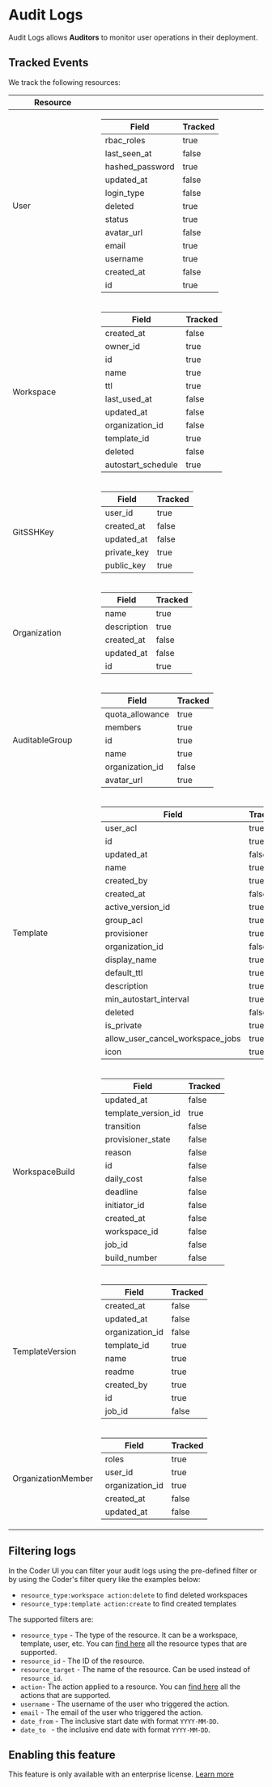 # Audit Logs

Audit Logs allows **Auditors** to monitor user operations in
their deployment.

## Tracked Events

We track the following resources:

<!-- Code generated by 'make docs/admin/audit-logs.md'. DO NOT EDIT -->

| <b>Resource<b>     |                                                                                                                                                                                                                                                                                                                                                                                                                                                                                                                                                                                                                                                                                                                                                                                                                                                                                     |
| ------------------ | ----------------------------------------------------------------------------------------------------------------------------------------------------------------------------------------------------------------------------------------------------------------------------------------------------------------------------------------------------------------------------------------------------------------------------------------------------------------------------------------------------------------------------------------------------------------------------------------------------------------------------------------------------------------------------------------------------------------------------------------------------------------------------------------------------------------------------------------------------------------------------------- |
| User               | <table><thead><tr><th>Field</th><th>Tracked</th></tr></thead><tbody><tr><td>rbac_roles</td><td>true</td></tr><tr><td>last_seen_at</td><td>false</td></tr><tr><td>hashed_password</td><td>true</td></tr><tr><td>updated_at</td><td>false</td></tr><tr><td>login_type</td><td>false</td></tr><tr><td>deleted</td><td>true</td></tr><tr><td>status</td><td>true</td></tr><tr><td>avatar_url</td><td>false</td></tr><tr><td>email</td><td>true</td></tr><tr><td>username</td><td>true</td></tr><tr><td>created_at</td><td>false</td></tr><tr><td>id</td><td>true</td></tr></tbody></table>                                                                                                                                                                                                                                                                                              |
| Workspace          | <table><thead><tr><th>Field</th><th>Tracked</th></tr></thead><tbody><tr><td>created_at</td><td>false</td></tr><tr><td>owner_id</td><td>true</td></tr><tr><td>id</td><td>true</td></tr><tr><td>name</td><td>true</td></tr><tr><td>ttl</td><td>true</td></tr><tr><td>last_used_at</td><td>false</td></tr><tr><td>updated_at</td><td>false</td></tr><tr><td>organization_id</td><td>false</td></tr><tr><td>template_id</td><td>true</td></tr><tr><td>deleted</td><td>false</td></tr><tr><td>autostart_schedule</td><td>true</td></tr></tbody></table>                                                                                                                                                                                                                                                                                                                                  |
| GitSSHKey          | <table><thead><tr><th>Field</th><th>Tracked</th></tr></thead><tbody><tr><td>user_id</td><td>true</td></tr><tr><td>created_at</td><td>false</td></tr><tr><td>updated_at</td><td>false</td></tr><tr><td>private_key</td><td>true</td></tr><tr><td>public_key</td><td>true</td></tr></tbody></table>                                                                                                                                                                                                                                                                                                                                                                                                                                                                                                                                                                                   |
| Organization       | <table><thead><tr><th>Field</th><th>Tracked</th></tr></thead><tbody><tr><td>name</td><td>true</td></tr><tr><td>description</td><td>true</td></tr><tr><td>created_at</td><td>false</td></tr><tr><td>updated_at</td><td>false</td></tr><tr><td>id</td><td>true</td></tr></tbody></table>                                                                                                                                                                                                                                                                                                                                                                                                                                                                                                                                                                                              |
| AuditableGroup     | <table><thead><tr><th>Field</th><th>Tracked</th></tr></thead><tbody><tr><td>quota_allowance</td><td>true</td></tr><tr><td>members</td><td>true</td></tr><tr><td>id</td><td>true</td></tr><tr><td>name</td><td>true</td></tr><tr><td>organization_id</td><td>false</td></tr><tr><td>avatar_url</td><td>true</td></tr></tbody></table>                                                                                                                                                                                                                                                                                                                                                                                                                                                                                                                                                |
| Template           | <table><thead><tr><th>Field</th><th>Tracked</th></tr></thead><tbody><tr><td>user_acl</td><td>true</td></tr><tr><td>id</td><td>true</td></tr><tr><td>updated_at</td><td>false</td></tr><tr><td>name</td><td>true</td></tr><tr><td>created_by</td><td>true</td></tr><tr><td>created_at</td><td>false</td></tr><tr><td>active_version_id</td><td>true</td></tr><tr><td>group_acl</td><td>true</td></tr><tr><td>provisioner</td><td>true</td></tr><tr><td>organization_id</td><td>false</td></tr><tr><td>display_name</td><td>true</td></tr><tr><td>default_ttl</td><td>true</td></tr><tr><td>description</td><td>true</td></tr><tr><td>min_autostart_interval</td><td>true</td></tr><tr><td>deleted</td><td>false</td></tr><tr><td>is_private</td><td>true</td></tr><tr><td>allow_user_cancel_workspace_jobs</td><td>true</td></tr><tr><td>icon</td><td>true</td></tr></tbody></table> |
| WorkspaceBuild     | <table><thead><tr><th>Field</th><th>Tracked</th></tr></thead><tbody><tr><td>updated_at</td><td>false</td></tr><tr><td>template_version_id</td><td>true</td></tr><tr><td>transition</td><td>false</td></tr><tr><td>provisioner_state</td><td>false</td></tr><tr><td>reason</td><td>false</td></tr><tr><td>id</td><td>false</td></tr><tr><td>daily_cost</td><td>false</td></tr><tr><td>deadline</td><td>false</td></tr><tr><td>initiator_id</td><td>false</td></tr><tr><td>created_at</td><td>false</td></tr><tr><td>workspace_id</td><td>false</td></tr><tr><td>job_id</td><td>false</td></tr><tr><td>build_number</td><td>false</td></tr></tbody></table>                                                                                                                                                                                                                           |
| TemplateVersion    | <table><thead><tr><th>Field</th><th>Tracked</th></tr></thead><tbody><tr><td>created_at</td><td>false</td></tr><tr><td>updated_at</td><td>false</td></tr><tr><td>organization_id</td><td>false</td></tr><tr><td>template_id</td><td>true</td></tr><tr><td>name</td><td>true</td></tr><tr><td>readme</td><td>true</td></tr><tr><td>created_by</td><td>true</td></tr><tr><td>id</td><td>true</td></tr><tr><td>job_id</td><td>false</td></tr></tbody></table>                                                                                                                                                                                                                                                                                                                                                                                                                           |
| OrganizationMember | <table><thead><tr><th>Field</th><th>Tracked</th></tr></thead><tbody><tr><td>roles</td><td>true</td></tr><tr><td>user_id</td><td>true</td></tr><tr><td>organization_id</td><td>true</td></tr><tr><td>created_at</td><td>false</td></tr><tr><td>updated_at</td><td>false</td></tr></tbody></table>                                                                                                                                                                                                                                                                                                                                                                                                                                                                                                                                                                                    |

<!-- End generated by 'make docs/admin/audit-logs.md'. -->

## Filtering logs

In the Coder UI you can filter your audit logs using the pre-defined filter or by using the Coder's filter query like the examples below:

- `resource_type:workspace action:delete` to find deleted workspaces
- `resource_type:template action:create` to find created templates

The supported filters are:

- `resource_type` - The type of the resource. It can be a workspace, template, user, etc. You can [find here](https://pkg.go.dev/github.com/coder/coder/codersdk#ResourceType) all the resource types that are supported.
- `resource_id` - The ID of the resource.
- `resource_target` - The name of the resource. Can be used instead of `resource_id`.
- `action`- The action applied to a resource. You can [find here](https://pkg.go.dev/github.com/coder/coder/codersdk#AuditAction) all the actions that are supported.
- `username` - The username of the user who triggered the action.
- `email` - The email of the user who triggered the action.
- `date_from` - The inclusive start date with format `YYYY-MM-DD`.
- `date_to ` - the inclusive end date with format `YYYY-MM-DD`.

## Enabling this feature

This feature is only available with an enterprise license. [Learn more](../enterprise.md)
